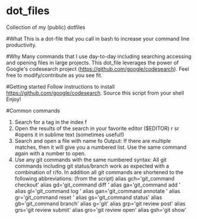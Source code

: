# dot_files
Collection of my (public) dotfiles

#What
This is a dot-file that you call in bash to increase your command line productivity.

#Why
Many commands that I use day-to-day including searching accessing and opening files in large projects. This dot_file leverages the power of Google's codesearch project (https://github.com/google/codesearch). Feel free to modify/contribute as you see fit. 

#Getting started
Follow instructions to install https://github.com/google/codesearch.
Source this script from your shell
Enjoy!

#Common commands
1) Search for a tag in the index
  f <tag>
2) Open the results of the search in your favorite editor ($EDITOR)
  r <number of the result>
  sr <number of the result>  #opens it in sublime text (sometimes useful!)
3) Search and open a file with name <name>
  fo <name>
  Output: If there are multiple matches, then it will give you a numbered list. Use the same command again with a number to open.
4) Use any git commands with the same numbered syntax:
  All git commands including git status/branch work as expected with a combination of r/fo. In addition all git commands are shortened to the following abbreviations: (from the script)
alias gch='git_command checkout'
alias gd='git_command diff '
alias ga='git_command add '
alias gl='git_command log '
alias gan='git_command annotate '
alias gr='git_command reset '
alias gs='git_command status'
alias gb='git_command branch'
alias g='git'
alias grp='git review post'
alias grs='git review submit'
alias gro='git review open'
alias gsh='git show'
